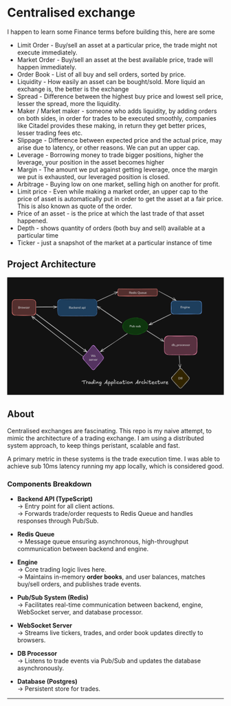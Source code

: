 # Centralised exchange

I happen to learn some Finance terms before building this, here are some

- Limit Order - Buy/sell an asset at a particular price, the trade might not execute immediately.
- Market Order - Buy/sell an asset at the best available price, trade will happen immediately.
- Order Book - List of all buy and sell orders, sorted by price. 
- Liquidity - How easily an asset can be bought/sold. More liquid an exchange is, the better is the exchange 
- Spread - Difference between the highest buy price and lowest sell price, lesser the spread, more the liquidity.
- Maker / Market maker - someone who adds liquidity, by adding orders on both sides, in order for trades to be executed smoothly, companies like Citadel provides these making, in return they get better prices, lesser trading fees etc. 
- Slippage - Difference between expected price and the actual price, may arise due to latency, or other reasons. We can put an upper cap.
- Leverage - Borrowing money to trade bigger positions, higher the leverage, your position in the asset becomes higher
- Margin - The amount we put against getting leverage, once the margin we put is exhausted, our leveraged position is closed.
- Arbitrage - Buying low on one market, selling high on another for profit.
- Limit price - Even while making a market order, an upper cap to the price of asset is automatically put in order to get the asset at a fair price. This is also known as quote of the order. 
- Price of an asset - is the price at which the last trade of that asset happened.
- Depth - shows quantity of orders (both buy and sell) available at a particular time
- Ticker - just a snapshot of the market at a particular instance of time

## Project Architecture

![Architecture](./Architecture.png)

## About

Centralised exchanges are fascinating. This repo is my naive attempt, to mimic the architecture of a trading exchange. I am using a distributed
system approach, to keep things peristant, scalable and fast. 

A primary metric in these systems is the trade execution time. I was able to achieve sub 10ms latency running my app locally, which is considered good.

### Components Breakdown

- **Backend API (TypeScript)**  
  → Entry point for all client actions.  
  → Forwards trade/order requests to Redis Queue and handles responses through Pub/Sub.

- **Redis Queue**  
  → Message queue ensuring asynchronous, high-throughput communication between backend and engine.

- **Engine**  
  → Core trading logic lives here.  
  → Maintains in-memory **order books**, and user balances,  matches buy/sell orders, and publishes trade events.

- **Pub/Sub System (Redis)**  
  → Facilitates real-time communication between backend, engine, WebSocket server, and database processor.

- **WebSocket Server**  
  → Streams live tickers, trades, and order book updates directly to browsers.

- **DB Processor**  
  → Listens to trade events via Pub/Sub and updates the database asynchronously.

- **Database (Postgres)**  
  → Persistent store for trades.

---
